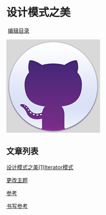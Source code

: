 # 设计模式之美
  
  [编辑目录](https://github.com/WilliamGai/WilliamGai.github.io/edit/master/README.md)

 ![icon](git.PNG)

## 文章列表

[设计模式之美(1)Iterator模式](https://williamgai.github.io/java/设计模式之美(1)Iterator模式) 
  




[更改主题](https://github.com/WilliamGai/WilliamGai.github.io/settings)  

[参考](https://help.github.com/categories/github-pages-basics/)  

[书写参考](https://guides.github.com/features/mastering-markdown/)  

